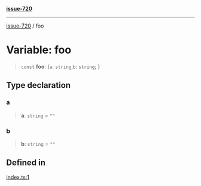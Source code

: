 [**issue-720**](../README.md)

***

[issue-720](../README.md) / foo

# Variable: foo

> `const` **foo**: \{`a`: `string`;`b`: `string`; \}

## Type declaration

### a

> **a**: `string` = `""`

### b

> **b**: `string` = `""`

## Defined in

[index.ts:1](https://github.com/typedoc2md/typedoc-plugin-markdown-scratchpad/blob/fa9f3ee7e217f1f8ff35877beda19f3316c6e9ca/issues/720/src/index.ts#L1)

